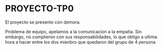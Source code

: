 # PROYECTO-TP0

El proyecto se presento con demora.

Problema de equipo, apelamos a la comunicacion a la empatia.
Sin embargo, no cumplieron con sus responsabilidades, lo que obligo a ultima hora a hacer
entre los dos mienbro que quedaron del grupo de 4 persona


